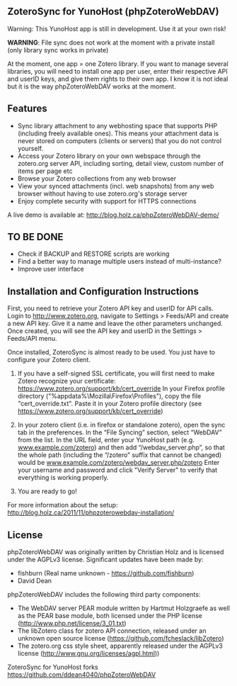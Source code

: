 ZoteroSync for YunoHost (phpZoteroWebDAV)
----------------------------------------

Warning: This YunoHost app is still in development. Use it at your own risk!

**WARNING**: File sync does not work at the moment with a private install (only library sync works in private)

At the moment, one app = one Zotero library. If you want to manage several libraries, you will need to install one app per user, enter their respective API and userID keys, and give them rights to their own app. I know it is not ideal but it is the way phpZoteroWebDAV works at the moment.

Features
--------

- Sync library attachment to any webhosting space that supports PHP (including freely available ones).
This means your attachment data is never stored on computers (clients or servers) that you do not control yourself.
- Access your Zotero library on your own webspace through the zotero.org server API, including sorting, detail view, custom number of items per page etc
- Browse your Zotero collections from any web browser
- View your synced attachments (incl. web snapshots) from any web browser without having to use zotero.org's storage server
- Enjoy complete security with support for HTTPS connections

A live demo is available at: http://blog.holz.ca/phpZoteroWebDAV-demo/

TO BE DONE
----------
- Check if BACKUP and RESTORE scripts are working
- Find a better way to manage multiple users instead of multi-instance?
- Improve user interface

Installation and Configuration Instructions
-------------------------------------------
First, you need to retrieve your Zotero API key and userID for API calls.
Login to http://www.zotero.org, navigate to Settings > Feeds/API and create a new API key. Give it a name and leave the other parameters unchanged. Once created, you will see the API key and userID in the Settings > Feeds/API menu.

Once installed, ZoteroSync is almost ready to be used. You just have to configure your Zotero client.

1. If you have a self-signed SSL certificate, you will first need to make Zotero recognize your certificate: https://www.zotero.org/support/kb/cert_override
In your Firefox profile directory ("%appdata%\Mozilla\Firefox\Profiles\"), copy the file "cert_override.txt".
Paste it in your Zotero profile directory (see https://www.zotero.org/support/kb/cert_override)

2. In your zotero client (i.e. in firefox or standalone zotero), open the sync tab in the preferences.  In the “File Syncing” section, select “WebDAV” from the list. In the URL field, enter your YunoHost path (e.g. www.example.com/zotero) and then add “/webdav_server.php”, so that the whole path (including the “/zotero” suffix that cannot be changed) would be www.example.com/zotero/webdav_server.php/zotero
Enter your username and password and click "Verify Server" to verify that everything is working properly.

3. You are ready to go!

For more information about the setup: http://blog.holz.ca/2011/11/phpzoterowebdav-installation/

License
-------

phpZoteroWebDAV was originally written by Christian Holz and is licensed under the AGPLv3 license.
Significant updates have been made by:
* fishburn (Real name unknown - https://github.com/fishburn)
* David Dean

phpZoteroWebDAV includes the following third party components:
- The WebDAV server PEAR module written by Hartmut Holzgraefe as well as the PEAR base module, both licensed under the PHP license (http://www.php.net/license/3_01.txt)
- The libZotero class for zotero API connection, released under an unknown open source license (https://github.com/fcheslack/libZotero)
- The zotero.org css style sheet, apparently released under the AGPLv3 license (http://www.gnu.org/licenses/agpl.html))

ZoteroSync for YunoHost forks https://github.com/ddean4040/phpZoteroWebDAV
